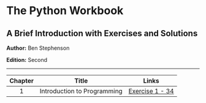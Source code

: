 # The Python Workbook
## A Brief Introduction with Exercises and Solutions

**Author:** Ben Stephenson

**Edition:** Second

---

| Chapter | Title | Links |
| :---: | ------------- | ------------- |
| 1 | Introduction to Programming | [Exercise 1 - 34](https://github.com/chyneyee/Nothing-Better-To-Do/tree/main/Python/The-Python-Workbook) |
